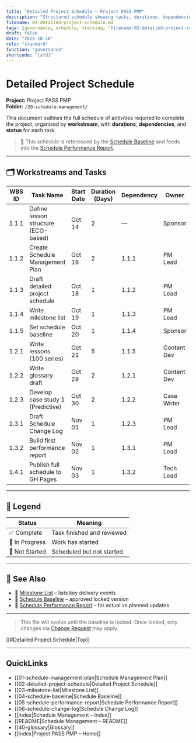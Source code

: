 ```yaml
---
title: "Detailed Project Schedule — Project PASS PMP"
description: "Structured schedule showing tasks, durations, dependencies, and status across all project workstreams."
filename: 02-detailed-project-schedule.md
tags: [governance, schedule, tracking, "filename:02-detailed-project-schedule.md"]
draft: false
date: "2025-10-16"
role: "standard"
function: "governance"
shortcode: "[std]"
---
```



# Detailed Project Schedule  
**Project:** Project PASS PMP  
**Folder:** `/20-schedule-management/`

This document outlines the full schedule of activities required to complete the project, organized by **workstream**, with **durations**, **dependencies**, and **status** for each task.

> 📌 This schedule is referenced by the [Schedule Baseline](04-schedule-baseline.md) and feeds into the [Schedule Performance Report](./06-schedule-performance-report.md).

---

## 🗂️ Workstreams and Tasks

| WBS ID   | Task Name                         | Start Date | Duration (Days) | Dependency        | Owner           | Status       |
|---------|-----------------------------------|------------|------------------|-------------------|------------------|--------------|
| 1.1.1   | Define lesson structure (ECO-based) | Oct 14     | 2                | —                 | Sponsor          | ✅ Complete   |
| 1.1.2   | Create Schedule Management Plan     | Oct 16     | 2                | 1.1.1             | PM Lead          | ✅ Complete   |
| 1.1.3   | Draft detailed project schedule     | Oct 18     | 1                | 1.1.2             | PM Lead          | ✅ Complete   |
| 1.1.4   | Write milestone list                | Oct 19     | 1                | 1.1.3             | PM Lead          | ✅ Complete   |
| 1.1.5   | Set schedule baseline               | Oct 20     | 1                | 1.1.4             | Sponsor          | 🔲 Pending    |
| 1.2.1   | Write lessons (100 series)          | Oct 21     | 5                | 1.1.5             | Content Dev      | 🔄 In Progress |
| 1.2.2   | Write glossary draft                | Oct 28     | 2                | 1.2.1             | Content Dev      | 🔲 Not Started |
| 1.2.3   | Develop case study 1 (Predictive)   | Oct 30     | 2                | 1.2.2             | Case Writer      | 🔲 Not Started |
| 1.3.1   | Draft Schedule Change Log           | Nov 01     | 1                | 1.2.3             | PM Lead          | 🔲 Not Started |
| 1.3.2   | Build first performance report      | Nov 02     | 1                | 1.3.1             | PM Lead          | 🔲 Not Started |
| 1.4.1   | Publish full schedule to GH Pages   | Nov 03     | 1                | 1.3.2             | Tech Lead        | 🔲 Not Started |

---

## 🧩 Legend

| Status         | Meaning                     |
|----------------|-----------------------------|
| ✅ Complete    | Task finished and reviewed   |
| 🔄 In Progress | Work has started             |
| 🔲 Not Started | Scheduled but not started    |

---

## 🔁 See Also

- 📄 [Milestone List](03-milestone-list.md) – lists key delivery events
- 📄 [Schedule Baseline](04-schedule-baseline.md) – approved locked version
- 📄 [Schedule Performance Report](./06-schedule-performance-report.md) – for actual vs planned updates

---

> This file will evolve until the baseline is locked. Once locked, only changes via [Change Request](../00-project-integration-management/change-management/change-request-template.md) may apply.

[[#Detailed Project Schedule|Top]]

---

## QuickLinks
- [[01-schedule-management-plan|Schedule Management Plan]]
- [[02-detailed-project-schedule|Detailed Project Schedule]]
- [[03-milestone-list|Milestone List]]
- [[04-schedule-baseline|Schedule Baseline]]
- [[05-schedule-performance-report|Schedule Performance Report]]
- [[06-schedule-change-log|Schedule Change Log]]
- [[index|Schedule Management – Index]]
- [[README|Schedule Management – README]]
- [[40-glossary|Glossary]]
- [[index|Project PASS PMP – Home]]
